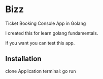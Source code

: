# Bizz
Ticket Booking Console App in Golang

I created this for learn golang fundamentals.

If you want you can test this app.

## Installation
clone Application
terminal:
go run

